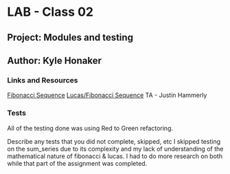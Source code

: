 # LAB - Class 02  
## Project: Modules and testing  
## Author: Kyle Honaker  

### Links and Resources  
[Fibonacci Sequence](https://byjus.com/maths/fibonacci-sequence/)
[Lucas/Fibonacci Sequence](https://brilliant.org/wiki/lucas-numbers/)
TA - Justin Hammerly

### Tests
All of the testing done was using Red to Green refactoring.

Describe any tests that you did not complete, skipped, etc
I skipped testing on the sum_series due to its complexity and my lack of understanding of the 
mathematical nature of fibonacci & lucas. I had to do more research on both while that part of the
assignment was completed.